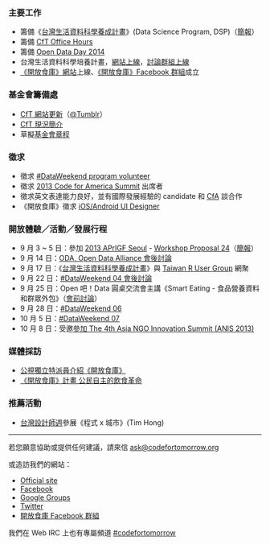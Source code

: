 ### 主要工作
- 籌備《[台灣生活資料科學養成計畫][1]》(Data Science Program, DSP)（[簡報][2]）
- 籌備 [CfT Office Hours][4]
- 籌備 [Open Data Day 2014][5]
- 台灣生活資料科學培養計畫，[網站上線][3]，[討論群組上線][15]
- [《開放食庫》網站][9]上線、[《開放食庫》Facebook 群組][10]成立

### 基金會籌備處
- [CfT 網站更新][6]（[@Tumblr][7]）
- [CfT 現況簡介][8]
- 草擬[基金會章程][11]

### 徵求
- 徵求 [#DataWeekend program volunteer][12]
- 徵求 [2013 Code for America Summit][13] 出席者
- 徵求英文表達能力良好，並有國際發展經驗的 candidate 和 [CfA][14] 談合作
- 《開放食庫》徵求 [iOS/Android UI Designer][16]

### 開放體驗／活動／發展行程
- 9 月 3 ~ 5 日：參加 [2013 APrIGF Seoul][18] - [Workshop Proposal 24][19]（[簡報][20]）
- 9 月 14 日：[ODA, Open Data Alliance 會後討論][21]
- 9 月 17 日：《[台灣生活資料科學養成計畫][24]》與 [Taiwan R User Group][25] 網聚
- 9 月 22 日：[#DataWeekend 04 會後討論][17]
- 9 月 25 日：Open 吧！Data 圓桌交流會主講《Smart Eating - 食品營養資料和群眾外包》（[會前討論][22]）
- 9 月 28 日：[#DataWeekend 06][23]
- 10 月 5 日：[#DataWeekend 07][26]
- 10 月 8 日：受邀[參加 The 4th Asia NGO Innovation Summit (ANIS 2013)][27]

### 媒體採訪
- [公視獨立特派員介紹《開放食庫》][28]
- [《開放食庫》計畫 公民自主的飲食革命][29]

### 推薦活動
- [台灣設計師週][30]參展《程式 x 城市》(Tim Hong)

---

若您願意協助或提供任何建議，請來信 ask@codefortomorrow.org

或造訪我們的網站：

- [Official site][31]
- [Facebook][32]
- [Google Groups][33]
- [Twitter][34]
- [開放食庫 Facebook 群組][10]

我們在 Web IRC 上也有專屬頻道 [#codefortomorrow][35]


  [1]: https://hackpad.com/Data-Science-Program-ssqo2iX6wSh
  [2]: http://www.slideshare.net/fchiangtw/data-weekend-5
  [3]: http://datasci.co/
  [4]: https://groups.google.com/d/msg/codefortomorrow/lKG80myxej8/_X32D4aGT_AJ
  [5]: https://groups.google.com/d/msg/codefortomorrow/7fGFnN-OMSo/VpSgS9Z4eeIJ
  [6]: https://github.com/codefortomorrow/cftdrupal2013
  [7]: http://cft.jimmyhub.net/
  [8]: https://groups.google.com/d/msg/codefortomorrow/-J-dSSw_wVk/n17swWnnYggJ
  [9]: http://food.codefortomorrow.org/
  [10]: https://www.facebook.com/groups/foodopendata/
  [11]: https://groups.google.com/d/msg/codefortomorrow/W67CeRsvcfs/efgFkFmTn2MJ
  [12]: https://groups.google.com/d/msg/codefortomorrow/9dqL5M72ipE/_XvhNmRDfnMJ
  [13]: http://2013cfasummit.eventbrite.com/
  [14]: http://www.codeforamerica.org/
  [15]: https://groups.google.com/forum/#!forum/datascico
  [16]: http://wiki.codefortomorrow.org/foodopendata/blog/2013/09/23/app-ui-designer-wanted/
  [17]: https://groups.google.com/d/msg/codefortomorrow/hY4aJWbm_ps/Mksx4HsmawkJ
  [18]: http://2013.rigf.asia/
  [19]: http://2013.rigf.asia/workshop-proposal-24/
  [20]: http://www.slideshare.net/schee/cft-aprigf2013
  [21]: https://groups.google.com/d/msg/codefortomorrow/pYJzzVlN6zo/IE9WMxYoW2AJ
  [22]: https://hackpad.com/925-ODA--84XE1Q3fQDs
  [23]: http://registrano.com/events/dataweekend-06
  [24]: https://hackpad.com/Data-Science-Program-ssqo2iX6wSh
  [25]: https://www.facebook.com/Tw.R.User
  [26]: http://registrano.com/events/dataweekend-07/
  [27]: https://groups.google.com/d/msg/codefortomorrow/CBoU1A1GUb4/nGq72dDEQcMJ
  [28]: http://taiwaninnews.blogspot.tw/2013/09/312_11.html
  [29]: http://www.newsmarket.com.tw/blog/39111/
  [30]: http://www.designersweek.tw/3X3_329.html
  [31]: http://codefortomorrow.org/
  [32]: https://www.facebook.com/CodeForTomorrow
  [33]: http://groups.google.com/group/codefortomorrow
  [34]: http://twitter.com/codefortomorrow
  [35]: http://webchat.freenode.net/?channels=codefortomorrow
